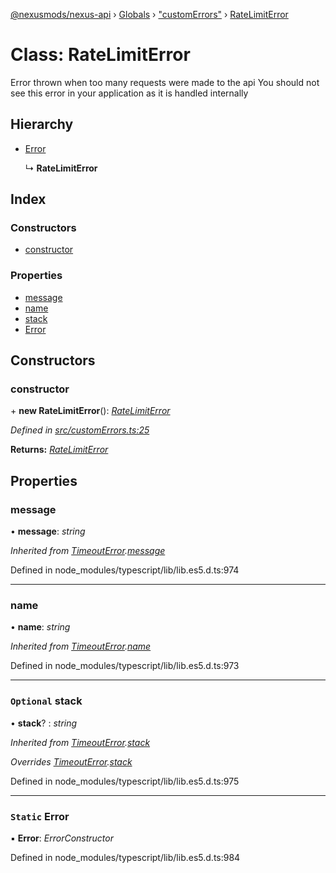 [@nexusmods/nexus-api](../README.md) › [Globals](../globals.md) › ["customErrors"](../modules/_customerrors_.md) › [RateLimitError](_customerrors_.ratelimiterror.md)

# Class: RateLimitError

Error thrown when too many requests were made to the api
You should not see this error in your application as it is handled internally

## Hierarchy

* [Error](_customerrors_.timeouterror.md#static-error)

  ↳ **RateLimitError**

## Index

### Constructors

* [constructor](_customerrors_.ratelimiterror.md#constructor)

### Properties

* [message](_customerrors_.ratelimiterror.md#message)
* [name](_customerrors_.ratelimiterror.md#name)
* [stack](_customerrors_.ratelimiterror.md#optional-stack)
* [Error](_customerrors_.ratelimiterror.md#static-error)

## Constructors

###  constructor

\+ **new RateLimitError**(): *[RateLimitError](_customerrors_.ratelimiterror.md)*

*Defined in [src/customErrors.ts:25](https://github.com/Nexus-Mods/node-nexus-api/blob/af3f187/src/customErrors.ts#L25)*

**Returns:** *[RateLimitError](_customerrors_.ratelimiterror.md)*

## Properties

###  message

• **message**: *string*

*Inherited from [TimeoutError](_customerrors_.timeouterror.md).[message](_customerrors_.timeouterror.md#message)*

Defined in node_modules/typescript/lib/lib.es5.d.ts:974

___

###  name

• **name**: *string*

*Inherited from [TimeoutError](_customerrors_.timeouterror.md).[name](_customerrors_.timeouterror.md#name)*

Defined in node_modules/typescript/lib/lib.es5.d.ts:973

___

### `Optional` stack

• **stack**? : *string*

*Inherited from [TimeoutError](_customerrors_.timeouterror.md).[stack](_customerrors_.timeouterror.md#optional-stack)*

*Overrides [TimeoutError](_customerrors_.timeouterror.md).[stack](_customerrors_.timeouterror.md#optional-stack)*

Defined in node_modules/typescript/lib/lib.es5.d.ts:975

___

### `Static` Error

▪ **Error**: *ErrorConstructor*

Defined in node_modules/typescript/lib/lib.es5.d.ts:984
